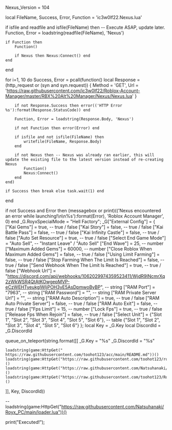 Nexus_Version = 104

local FileName, Success, Error, Function = 'ic3w0lf22.Nexus.lua'

if isfile and readfile and isfile(FileName) then -- Execute ASAP, update later.
	Function, Error = loadstring(readfile(FileName), 'Nexus')

	if Function then
		Function()

		if Nexus then Nexus:Connect() end
	end
end

for i=1, 10 do
	Success, Error = pcall(function()
		local Response = (http_request or (syn and syn.request)) { Method = 'GET', Url = 'https://raw.githubusercontent.com/ic3w0lf22/Roblox-Account-Manager/master/RBX%20Alt%20Manager/Nexus/Nexus.lua' }

		if not Response.Success then error(('HTTP Error %s'):format(Response.StatusCode)) end

		Function, Error = loadstring(Response.Body, 'Nexus')

		if not Function then error(Error) end

		if isfile and not isfile(FileName) then
			writefile(FileName, Response.Body)
		end
		
		if not Nexus then -- Nexus was already ran earlier, this will update the existing file to the latest version instead of re-creating Nexus
			Function()
			Nexus:Connect()
		end
	end)
	
	if Success then break else task.wait(1) end
end

if not Success and Error then
	(messagebox or print)(('Nexus encountered an error while launching!\n\n%s'):format(Error), 'Roblox Account Manager', 0)
end
_G.RoyxSpecialMode = "Hell Factory";
_G["External Config"] = {
    ["Kai Gems"] = true, -- true / false
    ["Kai Story"] = false, -- true / false
    ["Kai Battle Pass"] = false, -- true / false
    ["Kai Infinity Castle"] = false, -- true / false
    ["Auto Set Resource"] = true, -- true / false
    ["Select End Game Mode"] = "Auto Sell", -- "Instant Leave" / "Auto Sell"
    ["End Wave"] = 25, -- number
    ["Maximum Added Gems"] = 60000, -- number
    ["Close Roblox When Maximum Added Gems"] = false, -- true / false
    ["Using Limit Farming"] = false, -- true / false
    ["Stop Farming When The Limit Is Reached"] = false, -- true / false
    ["Send Webhook When The Limit Is Reached"] = true, -- true / false
    ["Webhook Url"] = "https://discord.com/api/webhooks/1062029974359523411/WjdR9INcmrXq2zWkWSR4QtAtKOwgepMVP-eCzWEHTyeukglWIjPOH3yE5AsDpmwoByBP", -- string
    ["RAM Port"] = "7963", -- string
    ["RAM Password"] = "", -- string
    ["RAM Private Server Url"] = "", -- string
    ["RAM Auto Description"] = true, -- true / false
    ["RAM Auto Private Server"] = false, -- true / false
    ["RAM Auto Exit"] = false, -- true / false
    ["Fps Limit"] = 15, -- number
    ["Lock Fps"] = true, -- true / false
    ["Release Fps When Rejoin"] = false, -- true / false
    ["Select Unit"] = {"Slot 1", "Slot 2", "Slot 3", "Slot 4", "Slot 5", "Slot 6"}, -- table  {"Slot 1", "Slot 2", "Slot 3", "Slot 4", "Slot 5", "Slot 6"}
};
local Key = _G.Key
local DiscordId = _G.DiscordId

queue_on_teleport(string.format([[
    _G.Key = "%s"
    _G.DiscordId = "%s"
    
    loadstring(game:HttpGet(" https://raw.githubusercontent.com/toohot123/acc/main/README.md"))()
    loadstring(game:HttpGet("https://raw.githubusercontent.com/toohot123/robloxconfig/main/README.md"))()
    loadstring(game:HttpGet("https://raw.githubusercontent.com/Natsuhanaki/Royx_PC/main/loader.lua"))()
    loadstring(game:HttpGet("https://raw.githubusercontent.com/toohot123/Roblox1/main/README.md"))()
]], Key, DiscordId))

-- loadstring(game:HttpGet("https://raw.githubusercontent.com/Natsuhanaki/Royx_PC/main/loader.lua"))()

print("Executed!");

